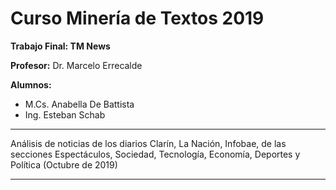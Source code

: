 # **Curso Minería de Textos 2019**
**Trabajo Final: TM News** 

**Profesor:** Dr. Marcelo Errecalde

**Alumnos:** 
*   M.Cs. Anabella De Battista
*   Ing. Esteban Schab

---

Análisis de noticias de los diarios Clarín, La Nación, Infobae, de las secciones Espectáculos, Sociedad, Tecnología, Economía, Deportes y Política (Octubre de 2019)

---
